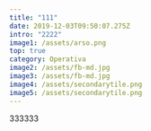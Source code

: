 ```yaml
---
title: "111"
date: 2019-12-03T09:50:07.275Z
intro: "2222"
image1: /assets/arso.png
top: true
category: Operativa
image2: /assets/fb-md.jpg
image3: /assets/fb-md.jpg
image4: /assets/secondarytile.png
image5: /assets/secondarytile.png
---
```


333333
